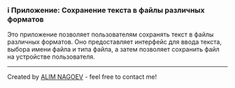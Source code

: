 ### ℹ️ Приложение: Сохранение текста в файлы различных форматов

Это приложение позволяет пользователям сохранять текст в файлы различных форматов.
Оно предоставляет интерфейс для ввода текста, выбора имени файла и типа файла, а затем
позволяет сохранить файл на устройстве пользователя.

-----
Created by [ALIM NAGOEV](https://github.com/nagoev-id) - feel free to contact me!

